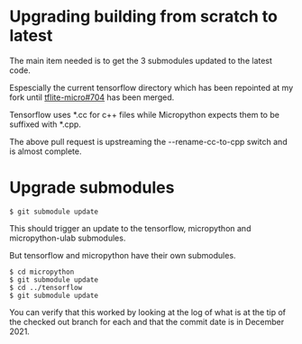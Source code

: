# Upgrading building from scratch to latest

The main item needed is to get the 3 submodules updated to the latest code.

Espescially the current tensorflow directory which has been repointed at my fork until 
[tflite-micro#704](https://github.com/tensorflow/tflite-micro/pull/704) has been merged.

Tensorflow uses *.cc for c++ files while Micropython expects them to be suffixed with *.cpp.

The above pull request is upstreaming the --rename-cc-to-cpp switch and is almost complete.

# Upgrade submodules

```shell
$ git submodule update

```

This should trigger an update to the tensorflow, micropython and micropython-ulab submodules.

But tensorflow and micropython have their own submodules.

```shell
$ cd micropython
$ git submodule update
$ cd ../tensorflow
$ git submodule update
```

You can verify that this worked by looking at the log of what is at the tip of the checked out branch for each
and that the commit date is in December 2021. 